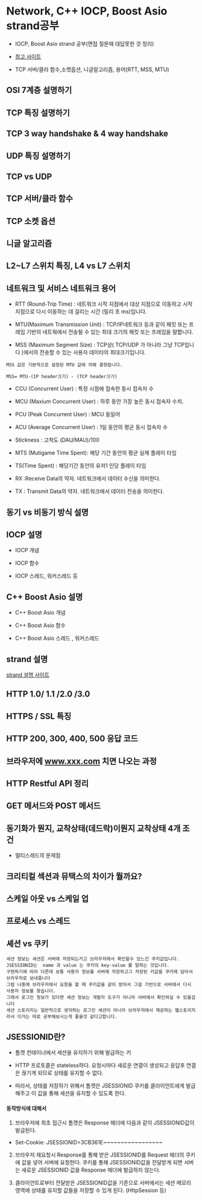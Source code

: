 # Network, C++ IOCP, Boost Asio strand공부

- IOCP, Boost Asio strand 공부(면접 질문때 대답못한 것 정리) 

- [참고 사이트](https://developstudy.tistory.com/63)

- TCP 서버/클라 함수,소켓옵션, 니글알고리즘, 용어(RTT, MSS, MTU)

##  OSI 7계층 설명하기


## TCP 특징 설명하기


## TCP 3 way handshake & 4 way handshake


## UDP 특징 설명하기


## TCP vs UDP


## TCP 서버/클라 함수


## TCP 소켓 옵션


## 니글 알고리즘


## L2~L7 스위치 특징, L4 vs L7 스위치


## 네트워크 및 서비스 네트워크 용어

- RTT (Round-Trip Time) :  네트워크 시작 지점에서 대상 지점으로 이동하고 시작 지점으로 다시 이동하는 데 걸리는 시간 (밀리 초 ms)입니다. 

- MTU(Maximum Transmission Unit) : TCP/IP네트워크 등과 같이 패킷 또는 프레임 기반의 네트웍에서 전송될 수 있는 최대 크기의 패킷 또는 프레임을 말합니다.

- MSS (Maximum Segment Size) : TCP상( TCP/UDP 가 아니라 그냥 TCP입니다 )에서의 전송할 수 있는 사용자 데이타의 최대크기입니다.

```
MSS 값은 기본적으로 설정된 MTU 값에 의해 결정됩니다.

MSS= MTU-(IP header크기) - (TCP header크기)

```

- CCU (Concurrent User) : 특정 시점에 접속한 동시 접속자 수

- MCU (Maxium Concurrent User) : 하루 동안 가장 높은 동시 접속자 수치.

- PCU (Peak Concurrent User) : MCU 동일어

- ACU (Average Concurrent User) : 1일 동안의 평균 동시 접속자 수

- Stickness : 고착도 (DAU/MAU)/100

- MTS (Mutigame Time Spent): 해당 기간 동안의 평균 실제 플레이 타임
 
- TS(Time Spent) : 해당기간 동안의 유저1 인당 플레이 타임

- RX  :Receive Data의 약자. 네트워크에서 데이터 수신을 의미한다.

- TX : Transmit Data의 약자. 네트워크에서 데이터 전송을 의미한다.


## 동기 vs 비동기 방식 설명


## IOCP 설명

- IOCP 개념

- IOCP 함수

- IOCP 스레드, 워커스레드 등


## C++ Boost Asio 설명


- C++ Boost Asio 개념


- C++ Boost Asio 함수


- C++ Boost Asio 스레드 , 워커스레드


## strand 설명

[strand 설명 사이트](https://blog.naver.com/njh0602/220715956896)



## HTTP 1.0/ 1.1 /2.0 /3.0


## HTTPS / SSL 특징


## HTTP 200, 300, 400, 500 응답 코드



## 브라우저에 www.xxx.com 치면 나오는 과정



## HTTP Restful API 정리



## GET 메서드와 POST 메서드


## 동기화가 뭔지, 교착상태(데드락)이뭔지 교착상태 4개 조건

- 멀티스레드의 문제점


## 크리티컬 섹션과 뮤택스의 차이가 뭘까요?



## 스케일 아웃 vs 스케일 업



## 프로세스 vs 스레드


## 셰션 vs 쿠키

```
세션 정보는 세션은 서버에 저장되는거고 브라우저에서 확인할수 있느건 쿠키값입니다.
JSESSIONID는  name 과 value 는 쿠키의 key-value 를 말하는 것입니다. 
구현하기에 따라 다른데 보통 사용자 정보를 서버에 저장하고그 저장된 키값을 쿠키에 담아서 브라우저로 보내줍니다
그럼 나중에 브라우저에서 요청을 할 때 쿠키값을 같이 받아서 그걸 기반으로 서버에서 다시 사용자 정보를 찾습니다.
그래서 로그인 정보가 있다면 세션 정보는 개발자 도구가 아니라 서버에서 확인하실 수 있을겁니다
세션 스토리지는 일반적으로 생각하는 로그인 세션이 아니라 브라우저에서 제공하는 웹스토리지라서 이거는 따로 공부해보시는게 좋을것 같다고합니다.
```

## JSESSIONID란?

- 톰캣 컨테이너에서 세션을 유지하기 위해 발급하는 키

- HTTP 프로토콜은 stateless하다. 요청시마다 새로운 연결이 생성되고 응답후 연결은 끊기게 되므로 상태를 유지할 수 없다.

- 따라서, 상태를 저장하기 위해서 톰캣은 JSESSIONID 쿠키를 클라이언트에게 발급해주고 이 값을 통해 세션을 유지할 수 있도록 한다.

#### 동작방식에 대해서

1. 브라우저에 최초 접근시 톰캣은 Response 헤더에 다음과 같이 JSESSIONID값이 발급된다.

- Set-Cookie: JSESSIONID=3CB361E~~~~~~~~~~~~~~~~~
 
2. 브라우저 재요청시 Response를 통해 받은 JSESSIONID를 Request 헤더의 쿠키에 값을 넣어 서버에 요청한다. 쿠키를 통해 JSESSIONID값을 전달받게 되면 서버는 새로운 JSESSIONID 값을 Response 헤더에 발급하지 않는다.

3. 클라이언트로부터 전달받은 JSESSIONID값을 기준으로 서버에서는 세션 메모리 영역에 상태를 유지할 값들을 저장할 수 있게 된다. (HttpSession 등)
